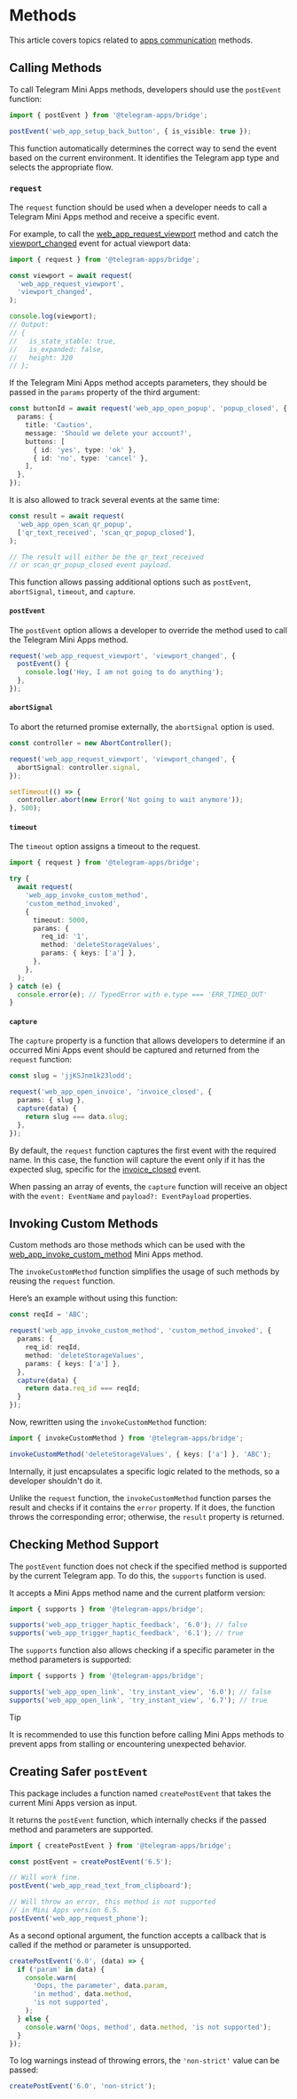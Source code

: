# Methods

This article covers topics related to [apps communication](../../../platform/apps-communication.md)
methods.

## Calling Methods

To call Telegram Mini Apps methods, developers should use the `postEvent` function:

```typescript
import { postEvent } from '@telegram-apps/bridge';

postEvent('web_app_setup_back_button', { is_visible: true });
```

This function automatically determines the correct way to send the event based on the current
environment. It identifies the Telegram app type and selects the appropriate flow.

### `request`

The `request` function should be used when a developer needs to call a Telegram Mini Apps method and
receive a specific event.

For example, to call
the [web_app_request_viewport](../../../platform/methods.md#web-app-request-viewport) method and catch
the [viewport_changed](../../../platform/events.md#viewport-changed) event for actual viewport data:

```typescript
import { request } from '@telegram-apps/bridge';

const viewport = await request(
  'web_app_request_viewport',
  'viewport_changed',
);

console.log(viewport);
// Output:
// {
//   is_state_stable: true,
//   is_expanded: false,
//   height: 320
// };
```

If the Telegram Mini Apps method accepts parameters, they should be passed in the `params` property
of the third argument:

```typescript
const buttonId = await request('web_app_open_popup', 'popup_closed', {
  params: {
    title: 'Caution',
    message: 'Should we delete your account?',
    buttons: [
      { id: 'yes', type: 'ok' },
      { id: 'no', type: 'cancel' },
    ],
  },
});
```

It is also allowed to track several events at the same time:

```typescript
const result = await request(
  'web_app_open_scan_qr_popup',
  ['qr_text_received', 'scan_qr_popup_closed'],
);

// The result will either be the qr_text_received 
// or scan_qr_popup_closed event payload.
```

This function allows passing additional options such as `postEvent`, `abortSignal`, `timeout`,
and `capture`.

#### `postEvent`

The `postEvent` option allows a developer to override the method used to call the Telegram Mini Apps
method.

```typescript
request('web_app_request_viewport', 'viewport_changed', {
  postEvent() {
    console.log('Hey, I am not going to do anything');
  },
});
```

#### `abortSignal`

To abort the returned promise externally, the `abortSignal` option is used.

```ts
const controller = new AbortController();

request('web_app_request_viewport', 'viewport_changed', {
  abortSignal: controller.signal,
});

setTimeout(() => {
  controller.abort(new Error('Not going to wait anymore'));
}, 500);
```

#### `timeout`

The `timeout` option assigns a timeout to the request.

```typescript
import { request } from '@telegram-apps/bridge';

try {
  await request(
    'web_app_invoke_custom_method',
    'custom_method_invoked',
    {
      timeout: 5000,
      params: {
        req_id: '1',
        method: 'deleteStorageValues',
        params: { keys: ['a'] },
      },
    },
  );
} catch (e) {
  console.error(e); // TypedError with e.type === 'ERR_TIMED_OUT'
}
```

#### `capture`

The `capture` property is a function that allows developers to determine if an occurred Mini Apps
event should be captured and returned from the `request` function:

```typescript
const slug = 'jjKSJnm1k23lodd';

request('web_app_open_invoice', 'invoice_closed', {
  params: { slug },
  capture(data) {
    return slug === data.slug;
  },
});
```

By default, the `request` function captures the first event with the required name. In this case,
the function will capture the event only if it has the expected slug, specific for the
[invoice_closed](../../../platform/events.md#invoice-closed) event.

When passing an array of events, the `capture` function will receive an object with
the `event: EventName` and `payload?: EventPayload` properties.

## Invoking Custom Methods

Custom methods aro those methods which can be used with
the [web_app_invoke_custom_method](../../../platform/methods.md#web-app-invoke-custom-method) Mini Apps
method.

The `invokeCustomMethod` function simplifies the usage of such methods by reusing the `request`
function.

Here’s an example without using this function:

```typescript
const reqId = 'ABC';

request('web_app_invoke_custom_method', 'custom_method_invoked', {
  params: {
    req_id: reqId,
    method: 'deleteStorageValues',
    params: { keys: ['a'] },
  },
  capture(data) {
    return data.req_id === reqId;
  }
});
```

Now, rewritten using the `invokeCustomMethod` function:

```typescript
import { invokeCustomMethod } from '@telegram-apps/bridge';

invokeCustomMethod('deleteStorageValues', { keys: ['a'] }, 'ABC');
```

Internally, it just encapsulates a specific logic related to the methods, so a developer shouldn't
do it.

Unlike the `request` function, the `invokeCustomMethod` function parses the result and checks if it
contains the `error` property. If it does, the function throws the corresponding error; otherwise,
the `result` property is returned.

## Checking Method Support

The `postEvent` function does not check if the specified method is supported by the current Telegram
app. To do this, the `supports` function is used.

It accepts a Mini Apps method name and the current platform version:

```typescript
import { supports } from '@telegram-apps/bridge';

supports('web_app_trigger_haptic_feedback', '6.0'); // false
supports('web_app_trigger_haptic_feedback', '6.1'); // true
```

The `supports` function also allows checking if a specific parameter in the method parameters is
supported:

```typescript
import { supports } from '@telegram-apps/bridge';

supports('web_app_open_link', 'try_instant_view', '6.0'); // false
supports('web_app_open_link', 'try_instant_view', '6.7'); // true
```

> [!TIP]
> It is recommended to use this function before calling Mini Apps methods to prevent apps from
> stalling or encountering unexpected behavior.

## Creating Safer `postEvent`

This package includes a function named `createPostEvent` that takes the current Mini Apps version as
input.

It returns the `postEvent` function, which internally checks if the passed method and
parameters are supported.

```typescript
import { createPostEvent } from '@telegram-apps/bridge';

const postEvent = createPostEvent('6.5');

// Will work fine.
postEvent('web_app_read_text_from_clipboard');

// Will throw an error, this method is not supported 
// in Mini Apps version 6.5.
postEvent('web_app_request_phone');
```

As a second optional argument, the function accepts a callback that is called if the method or
parameter is unsupported.

```ts
createPostEvent('6.0', (data) => {
  if ('param' in data) {
    console.warn(
      'Oops, the parameter', data.param,
      'in method', data.method,
      'is not supported',
    );
  } else {
    console.warn('Oops, method', data.method, 'is not supported');
  }
});
```

To log warnings instead of throwing errors, the `'non-strict'` value can be passed:

```ts
createPostEvent('6.0', 'non-strict');
```